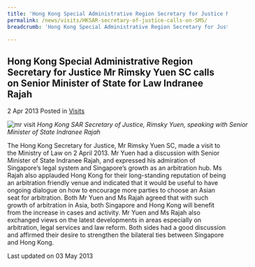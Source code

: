 ```yaml
---
title: 'Hong Kong Special Administrative Region Secretary for Justice Mr Rimsky Yuen SC calls on Senior Minister of State for Law Indranee Rajah'
permalink: /news/visits/HKSAR-secretary-of-justice-calls-on-SMS/
breadcrumb: 'Hong Kong Special Administrative Region Secretary for Justice Mr Rimsky Yuen SC calls on Senior Minister of State for Law Indranee Rajah'

---
```



<style>
.image {width: 600px;}
.image img {max-width: 100%;}
</style>

Hong Kong Special Administrative Region Secretary for Justice Mr Rimsky Yuen SC calls on Senior Minister of State for Law Indranee Rajah
---

2 Apr 2013 Posted in [Visits](/news/visits/)

<div class="image">
  <img src="/images/Mr_Rimsky_Yuen_SC_with_SMS.jpg/" alt="mr visit" title="mr visit">
  <i>Hong Kong SAR Secretary of Justice, Rimsky Yuen, speaking with Senior Minister of State Indranee Rajah</i>
</div>

The Hong Kong Secretary for Justice, Mr Rimsky Yuen SC, made a visit to the Ministry of Law on 2 April 2013. Mr Yuen had a discussion with Senior Minister of State Indranee Rajah, and expressed his admiration of Singapore’s legal system and Singapore’s growth as an arbitration hub. Ms Rajah also applauded Hong Kong for their long-standing reputation of being an arbitration friendly venue and indicated that it would be useful to have ongoing dialogue on how to encourage more parties to choose an Asian seat for arbitration. Both Mr Yuen and Ms Rajah agreed that with such growth of arbitration in Asia, both Singapore and Hong Kong will benefit from the increase in cases and activity. Mr Yuen and Ms Rajah also exchanged views on the latest developments in areas especially on arbitration, legal services and law reform. Both sides had a good discussion and affirmed their desire to strengthen the bilateral ties between Singapore and Hong Kong.

<p class="right-side-updated">Last updated on 03 May 2013</p>
